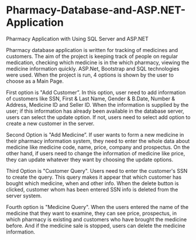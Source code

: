 # Pharmacy-Database-and-ASP.NET-Application
Pharmacy Application with Using SQL Server and ASP.NET

Pharmacy database application is written for tracking of medicines and customers. The aim of the project is keeping track of people on regular medication, checking which medicine is in the which pharmacy, viewing the medicine information quickly. ASP.Net, Bootstrap and SQL technologies were used. When the project is run, 4 options is shown by the user to choose as a Main Page. 

First option is "Add Customer”. In this option, user need to add information of customers like SSN, First & Last Name, Gender & B.Date, Number & Address, Medicine ID and Seller ID. When the information is supplied by the user; if this information has already been available in the database server, users can select the update option. If not, users need to select add option to create a new customer in the server.

Second Option is "Add Medicine”. If user wants to form a new medicine in their pharmacy information system, they need to enter the whole data about medicine like medicine code, name, price, company and prospectus. On the other hand, if users need to change the information of medicine like price, they can update whatever they want by choosing the update options.

Third Option is "Customer Query". Users need to enter the customer's SSN to create the query. This query makes it appear that which customer has bought which medicine, when and other info. When the delete button is clicked, customer whom has been entered SSN info is deleted from the server system.

Fourth option is "Medicine Query". When the users entered the name of the medicine that they want to examine, they can see price, prospectus, in which pharmacy is existing and customers who have brought the medicine before. And if the medicine sale is stopped, users can delete the medicine information.